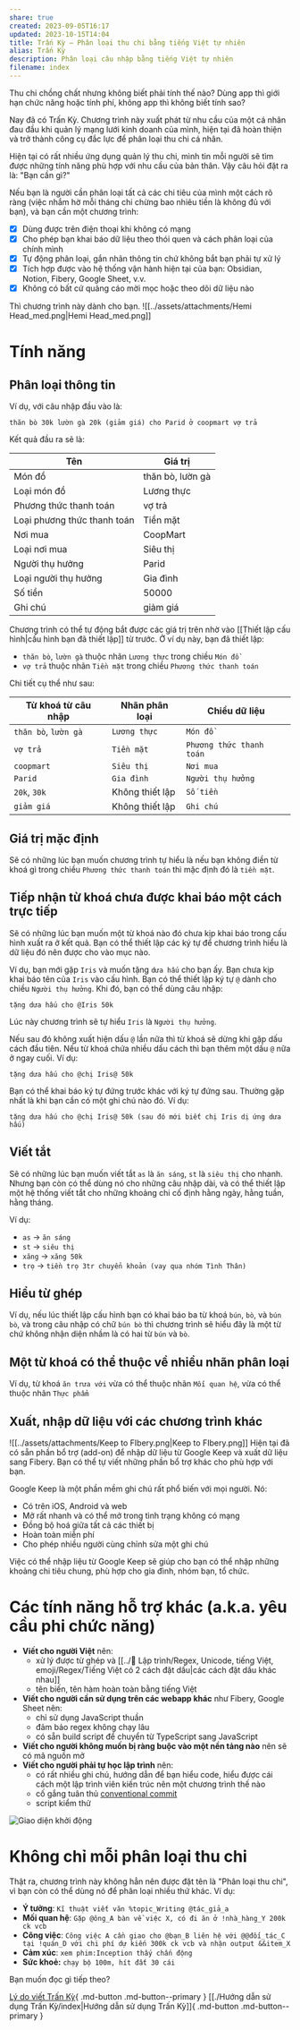 ```yaml
---
share: true
created: 2023-09-05T16:17
updated: 2023-10-15T14:04
title: Trấn Kỳ — Phân loại thu chi bằng tiếng Việt tự nhiên
alias: Trấn Kỳ
description: Phân loại câu nhập bằng tiếng Việt tự nhiên
filename: index
---
```

Thu chi chồng chất nhưng không biết phải tính thế nào? Dùng app thì giới hạn chức năng hoặc tính phí, không app thì không biết tính sao?

Nay đã có Trấn Kỳ. Chương trình này xuất phát từ nhu cầu của một cá nhân đau đầu khi quản lý mạng lưới kinh doanh của mình, hiện tại đã hoàn thiện và trở thành công cụ đắc lực để phân loại thu chi cá nhân.

Hiện tại có rất nhiều ứng dụng quản lý thu chi, mình tin mỗi người sẽ tìm được những tính năng phù hợp với nhu cầu của bản thân. Vậy câu hỏi đặt ra là: "Bạn cần gì?" 

Nếu bạn là người cần phân loại tất cả các chi tiêu của mình một cách rõ ràng (việc nhắm hờ mỗi tháng chi chừng bao nhiêu tiền là không đủ với bạn), và bạn cần một chương trình:
- [x] Dùng được trên điện thoại khi không có mạng
- [x] Cho phép bạn khai báo dữ liệu theo thói quen và cách phân loại của chính mình
- [x] Tự động phân loại, gắn nhãn thông tin chứ không bắt bạn phải tự xử lý
- [x] Tích hợp được vào hệ thống vận hành hiện tại của bạn: Obsidian, Notion, Fibery, Google Sheet, v.v. 
- [x] Không có bất cứ quảng cáo mời mọc hoặc theo dõi dữ liệu nào

Thì chương trình này dành cho bạn.
![[../assets/attachments/Hemi Head_med.png|Hemi Head_med.png]]
# Tính năng
## Phân loại thông tin
Ví dụ, với câu nhập đầu vào là:
```
thăn bò 30k lườn gà 20k (giảm giá) cho Parid ở coopmart vợ trả 
```

Kết quả đầu ra sẽ là:

| Tên                         | Giá trị          |
| --------------------------- | ---------------- |
| Món đồ                      | thăn bò, lườn gà |
| Loại món đồ                 | Lương thực       |
| Phương thức thanh toán      | vợ trả           |
| Loại phương thức thanh toán | Tiền mặt         |
| Nơi mua                     | CoopMart         |
| Loại nơi mua                | Siêu thị         |
| Người thụ hưởng             | Parid            |
| Loại người thụ hưởng        | Gia đình         |
| Số tiền                     | 50000            |
| Ghi chú                     | giảm giá         |

Chương trình có thể tự động bắt được các giá trị trên nhờ vào [[Thiết lập cấu hình|cấu hình bạn đã thiết lập]] từ trước. Ở ví dụ này, bạn đã thiết lập:
- `thăn bò`, `lườn gà` thuộc nhãn `Lương thực` trong chiều `Món đồ`
- `vợ trả` thuộc nhãn `Tiền mặt` trong chiều `Phương thức thanh toán`

Chi tiết cụ thể như sau:

| Từ khoá từ câu nhập  | Nhãn phân loại  | Chiều dữ liệu            |
| -------------------- | --------------- | ------------------------ |
| `thăn bò`, `lườn gà` | `Lương thực`    | `Món đồ`                 |
| `vợ trả`             | `Tiền mặt`      | `Phương thức thanh toán` |
| `coopmart`           | `Siêu thị`      | `Nơi mua`                |
| `Parid`              | `Gia đình`      | `Người thụ hưởng`        |
| `20k`, `30k`         | Không thiết lập | `Số tiền`                |
| `giảm giá`           | Không thiết lập | `Ghi chú`                |

## Giá trị mặc định
Sẽ có những lúc bạn muốn chương trình tự hiểu là nếu bạn không điền từ khoá gì trong chiều `Phương thức thanh toán` thì mặc định đó là `tiền mặt`.

## Tiếp nhận từ khoá chưa được khai báo một cách trực tiếp
Sẽ có những lúc bạn muốn một từ khoá nào đó chưa kịp khai báo trong cấu hình xuất ra ở kết quả. Bạn có thể thiết lập các ký tự để chương trình hiểu là dữ liệu đó nên được cho vào mục nào.

Ví dụ, bạn mới gặp `Iris` và muốn tặng `dưa hấu` cho bạn ấy. Bạn chưa kịp khai báo tên của `Iris` vào cấu hình. Bạn có thể thiết lập ký tự `@` dành cho chiều `Người thụ hưởng`. Khi đó, bạn có thể dùng câu nhập:
```
tặng dưa hấu cho @Iris 50k
```

Lúc này chương trình sẽ tự hiểu `Iris` là `Người thụ hưởng`.

Nếu sau đó không xuất hiện dấu `@` lần nữa thì từ khoá sẽ dừng khi gặp dấu cách đầu tiên. Nếu từ khoá chứa nhiều dấu cách thì bạn thêm một dấu `@` nữa ở ngay cuối. Ví dụ:
```
tặng dưa hấu cho @chị Iris@ 50k
```

Bạn có thể khai báo ký tự đứng trước khác với ký tự đứng sau. Thường gặp nhất là khi bạn cần có một ghi chú nào đó. Ví dụ:
```
tặng dưa hấu cho @chị Iris@ 50k (sau đó mới biết chị Iris dị ứng dưa hấu)
```

## Viết tắt 
Sẽ có những lúc bạn muốn viết tắt `as` là `ăn sáng`, `st` là `siêu thị` cho nhanh. Nhưng bạn còn có thể dùng nó cho những câu nhập dài, và có thể thiết lập một hệ thống viết tắt cho những khoảng chi cố định hằng ngày, hằng tuần, hằng tháng.

Ví dụ:
- `as` → `ăn sáng`
- `st` → `siêu thị`
- `xăng` → `xăng 50k`
- `trọ` → `tiền trọ 3tr chuyển khoản (vay qua nhóm Tình Thân)`

## Hiểu từ ghép
Ví dụ, nếu lúc thiết lập cấu hình bạn có khai báo ba từ khoá `bún`, `bò`, và `bún bò`, và trong câu nhập có chữ `bún bò` thì chương trình sẽ hiểu đây là một từ chứ không nhận diện nhầm là có hai từ `bún` và `bò`.

## Một từ khoá có thể thuộc về nhiều nhãn phân loại
Ví dụ, từ khoá `ăn trưa với` vừa có thể thuộc nhãn `Mối quan hệ`, vừa có thể thuộc nhãn `Thực phẩm`

## Xuất, nhập dữ liệu với các chương trình khác
![[../assets/attachments/Keep to FIbery.png|Keep to FIbery.png]]
Hiện tại đã có sẵn phần bổ trợ (add-on) để nhập dữ liệu từ Google Keep và xuất dữ liệu sang Fibery. Bạn có thể tự viết những phần bổ trợ khác cho phù hợp với bạn.

Google Keep là một phần mềm ghi chú rất phổ biến với mọi người. Nó:
- Có trên iOS, Android và web
- Mở rất nhanh và có thể mở trong tình trạng không có mạng
- Đồng bộ hoá giữa tất cả các thiết bị
- Hoàn toàn miễn phí
- Cho phép nhiều người cùng chỉnh sửa một ghi chú

Việc có thể nhập liệu từ Google Keep sẽ giúp cho bạn có thể nhập những khoảng chi tiêu chung, phù hợp cho gia đình, nhóm bạn, tổ chức.

# Các tính năng hỗ trợ khác (a.k.a. yêu cầu phi chức năng) 
- **Viết cho người Việt** nên:
	- xử lý được từ ghép và [[../📜 Lập trình/Regex, Unicode, tiếng Việt, emoji/Regex/Tiếng Việt có 2 cách đặt dấu|các cách đặt dấu khác nhau]]
	- tên biến, tên hàm hoàn toàn bằng tiếng Việt
- **Viết cho người cần sử dụng trên các webapp khác** như Fibery, Google Sheet nên:
	- chỉ sử dụng JavaScript thuần 
	- đảm bảo regex không chạy lâu
	- có sẵn build script để chuyển từ TypeScript sang JavaScript
- **Viết cho người không muốn bị ràng buộc vào một nền tảng nào** nên sẽ có mã nguồn mở
- **Viết cho người phải tự học lập trình** nên:
	- có rất nhiều ghi chú, hướng dẫn để bạn hiểu code, hiểu được cái cách một lập trình viên kiến trúc nên một chương trình thế nào 
	- cố gắng tuân thủ [conventional commit](https://www.conventionalcommits.org/en/v1.0.0/)
	- script kiểm thử

![Giao diện khởi động](https://i.imgur.com/njIioJD.png)

# Không chỉ mỗi phân loại thu chi
Thật ra, chương trình này không hẳn nên được đặt tên là "Phân loại thu chi", vì bạn còn có thể dùng nó để phân loại nhiều thứ khác. Ví dụ:
- **Ý tưởng**: `Kĩ thuật viết văn %topic_Writing @tác_giả_a`
- **Mối quan hệ**: `Gặp @ông_A bàn về việc X, có đi ăn ở !nhà_hàng_Y 200k ck vcb`
- **Công việc**: `Công việc A cần giao cho @bạn_B liên hệ với @@đối_tác_C tại !quán_D với chi phí dự kiến 300k ck vcb và nhận output &&item_X`
- **Cảm xúc**: `xem phim:Inception thấy chấn động`
- **Sức khoẻ:** `chạy bộ 100m, hít đất 30 cái`

Bạn muốn đọc gì tiếp theo?

[Lý do viết Trấn Kỳ](https://obsidian.quảcầu.cc/%F0%9F%93%90%20D%E1%BB%B1%20%C3%A1n/3%20Th%C3%A0nh%20ph%E1%BA%A9m/Tr%E1%BA%A5n%20K%E1%BB%B3/L%C3%BD%20do%20vi%E1%BA%BFt%20Tr%E1%BA%A5n%20K%E1%BB%B3/?utm_source=CW+%C2%BB+X%E1%BB%AD+l%C3%BD+d%E1%BB%AF+li%E1%BB%87u+v%C3%A0+l%E1%BA%ADp+tr%C3%ACnh&utm_medium=Gi%E1%BB%9Bi+thi%E1%BB%87u+Tr%E1%BA%A5n+K%E1%BB%B3&utm_campaign=Giai+%C4%91o%E1%BA%A1n+1&utm_term=%C4%90%E1%BB%8Dc+b%C3%A0i+vi%E1%BA%BFt+tr%C3%AAn+web){ .md-button .md-button--primary } [[./Hướng dẫn sử dụng Trấn Kỳ/index|Hướng dẫn sử dụng Trấn Kỳ]]{ .md-button .md-button--primary }
